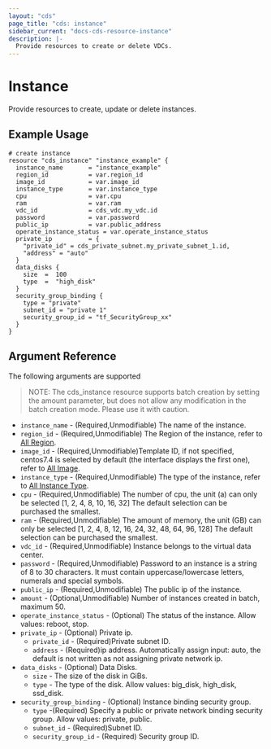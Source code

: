 ```yaml
---
layout: "cds"
page_title: "cds: instance"
sidebar_current: "docs-cds-resource-instance"
description: |-
  Provide resources to create or delete VDCs.
---
```


# Instance

Provide resources to create, update or delete instances.

## Example Usage

```hcl
# create instance
resource "cds_instance" "instance_example" {
  instance_name       = "instance_example"
  region_id           = var.region_id
  image_id            = var.image_id
  instance_type       = var.instance_type
  cpu                 = var.cpu
  ram                 = var.ram
  vdc_id              = cds_vdc.my_vdc.id
  password            = var.password
  public_ip           = var.public_address
  operate_instance_status = var.operate_instance_status
  private_ip          = {
    "private_id" = cds_private_subnet.my_private_subnet_1.id,
    "address" = "auto"
  }
  data_disks {
    size  =  100
    type  =  "high_disk"
  }
  security_group_binding {
    type = "private"
    subnet_id = "private 1"
    security_group_id = "tf_SecurityGroup_xx"
  }
}
```

## Argument Reference

The following arguments are supported
> NOTE: The cds_instance resource supports batch creation by setting the amount parameter, but does not allow any modification in the batch creation mode. Please use it with caution.

* `instance_name` - (Required,Unmodifiable) The name of the instance.
* `region_id` - (Required,Unmodifiable) The Region of the instance, refer to [All Region](https://github.com/capitalonline/openapi/blob/master/%E9%A6%96%E4%BA%91OpenAPI(v1.2).md#%E8%8A%82%E7%82%B9%E5%90%8D%E7%A7%B0).
* `image_id` - (Required,Unmodifiable)Template ID, if not specified, centos7.4 is selected by default (the interface displays the first one), refer to [All Image](https://github.com/capitalonline/openapi/blob/master/%E9%A6%96%E4%BA%91OpenAPI(v1.2).md#%E5%85%AC%E5%85%B1%E6%A8%A1%E6%9D%BF). 
* `instance_type` - (Required,Unmodifiable) The type of the instance, refer to [All Instance Type](https://github.com/capitalonline/openapi/blob/master/%E9%A6%96%E4%BA%91OpenAPI(v1.2).md#%E4%B8%BB%E6%9C%BA%E7%B1%BB%E5%9E%8B).
* `cpu` - (Required,Unmodifiable) The number of cpu, the unit (a) can only be selected [1, 2, 4, 8, 10, 16, 32] The default selection can be purchased the smallest.
* `ram` - (Required,Unmodifiable) The amount of memory, the unit (GB) can only be selected [1, 2, 4, 8, 12, 16, 24, 32, 48, 64, 96, 128] The default selection can be purchased the smallest.
* `vdc_id` - (Required,Unmodifiable) Instance belongs to the virtual data center.
* `password` - (Required,Unmodifiable) Password to an instance is a string of 8 to 30 characters. It must contain uppercase/lowercase letters, numerals and special symbols.
* `public_ip` - (Required,Unmodifiable) The public ip of the instance.
* `amount` - (Optional,Unmodifiable) Number of instances created in batch, maximum 50.
* `operate_instance_status` - (Optional) The status of the instance. Allow values: reboot, stop.
* `private_ip` - (Optional) Private ip.
  * `private_id` - (Required)Private subnet ID.
  * `address` - (Required)ip address. Automatically assign input: auto, the default is not written as not assigning private network ip.
* `data_disks` - (Optional) Data Disks.
  * `size` - The size of the disk in GiBs.
  * `type` - The type of the disk. Allow values: big_disk, high_disk, ssd_disk.
* `security_group_binding` - (Optional) Instance binding security group.
  * `type` -(Required) Specify a public or private network binding security group. Allow values: private, public.
  * `subnet_id` - (Required)Subnet ID.
  * `security_group_id` - (Required) Security group ID.
